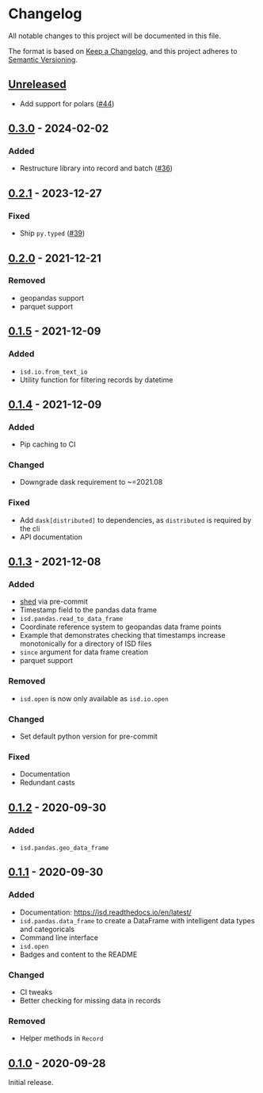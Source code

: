 # Changelog

All notable changes to this project will be documented in this file.

The format is based on [Keep a Changelog](https://keepachangelog.com/en/1.0.0/), and this project adheres to [Semantic Versioning](https://semver.org/spec/v2.0.0.html).

## [Unreleased]

- Add support for polars ([#44](https://github.com/gadomski/pyisd/pull/44))

## [0.3.0] - 2024-02-02

### Added

- Restructure library into record and batch ([#36](https://github.com/gadomski/pyisd/pull/36))

## [0.2.1] - 2023-12-27

### Fixed

- Ship `py.typed` ([#39](https://github.com/gadomski/pyisd/pull/39))

## [0.2.0] - 2021-12-21

### Removed

- geopandas support
- parquet support

## [0.1.5] - 2021-12-09

### Added

- `isd.io.from_text_io`
- Utility function for filtering records by datetime

## [0.1.4] - 2021-12-09

### Added

- Pip caching to CI

### Changed

- Downgrade dask requirement to ~=2021.08

### Fixed

- Add `dask[distributed]` to dependencies, as `distributed` is required by the cli
- API documentation

## [0.1.3] - 2021-12-08

### Added

- [shed](https://pypi.org/project/shed/) via pre-commit
- Timestamp field to the pandas data frame
- `isd.pandas.read_to_data_frame`
- Coordinate reference system to geopandas data frame points
- Example that demonstrates checking that timestamps increase monotonically for a directory of ISD files
- `since` argument for data frame creation
- parquet support

### Removed

- `isd.open` is now only available as `isd.io.open`

### Changed

- Set default python version for pre-commit

### Fixed

- Documentation
- Redundant casts

## [0.1.2] - 2020-09-30

### Added

- `isd.pandas.geo_data_frame`

## [0.1.1] - 2020-09-30

### Added

- Documentation: <https://isd.readthedocs.io/en/latest/>
- `isd.pandas.data_frame` to create a DataFrame with intelligent data types and categoricals
- Command line interface
- `isd.open`
- Badges and content to the README

### Changed

- CI tweaks
- Better checking for missing data in records

### Removed

- Helper methods in `Record`

## [0.1.0] - 2020-09-28

Initial release.

[Unreleased]: <https://github.com/gadomski/pyisd/compare/v0.3.0..main>
[0.3.0]: <https://github.com/gadomski/pyisd/compare/v0.2.1..v0.3.0>
[0.2.1]: <https://github.com/gadomski/pyisd/compare/v0.2.0..v0.2.1>
[0.2.0]: <https://github.com/gadomski/pyisd/compare/v0.1.5..v0.2.0>
[0.1.5]: <https://github.com/gadomski/pyisd/compare/v0.1.4..v0.1.5>
[0.1.4]: <https://github.com/gadomski/pyisd/compare/v0.1.3..v0.1.4>
[0.1.3]: <https://github.com/gadomski/pyisd/compare/v0.1.2..v0.1.3>
[0.1.2]: <https://github.com/gadomski/pyisd/compare/v0.1.1..v0.1.2>
[0.1.1]: <https://github.com/gadomski/pyisd/compare/v0.1.0..v0.1.1>
[0.1.0]: <https://github.com/gadomski/pyisd/tree/v0.1.0>

